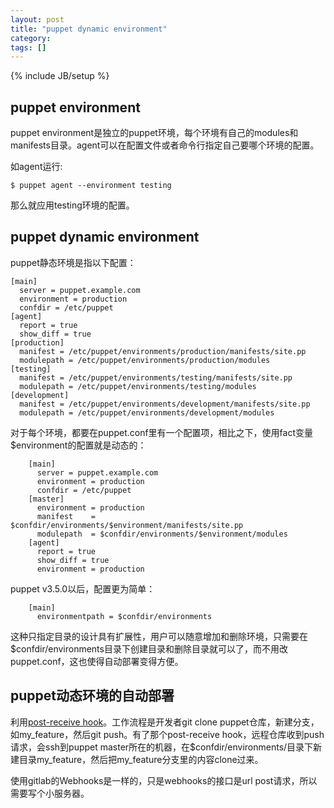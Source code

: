 ```yaml
---
layout: post
title: "puppet dynamic environment"
category: 
tags: []
---
```

{% include JB/setup %}

## puppet environment

puppet environment是独立的puppet环境，每个环境有自己的modules和manifests目录。agent可以在配置文件或者命令行指定自己要哪个环境的配置。

如agent运行:

    $ puppet agent --environment testing
    
那么就应用testing环境的配置。


## puppet dynamic environment

puppet静态环境是指以下配置：

    [main]
      server = puppet.example.com
      environment = production
      confdir = /etc/puppet
    [agent]
      report = true
      show_diff = true
    [production]
      manifest = /etc/puppet/environments/production/manifests/site.pp
      modulepath = /etc/puppet/environments/production/modules
    [testing]
      manifest = /etc/puppet/environments/testing/manifests/site.pp
      modulepath = /etc/puppet/environments/testing/modules
    [development]
      manifest = /etc/puppet/environments/development/manifests/site.pp
      modulepath = /etc/puppet/environments/development/modules
    
对于每个环境，都要在puppet.conf里有一个配置项，相比之下，使用fact变量$environment的配置就是动态的：

        [main]
          server = puppet.example.com
          environment = production
          confdir = /etc/puppet
        [master]
          environment = production
          manifest    = $confdir/environments/$environment/manifests/site.pp
          modulepath  = $confdir/environments/$environment/modules
        [agent]
          report = true
          show_diff = true
          environment = production

puppet v3.5.0以后，配置更为简单：

        [main]
          environmentpath = $confdir/environments
这种只指定目录的设计具有扩展性，用户可以随意增加和删除环境，只需要在$confdir/environments目录下创建目录和删除目录就可以了，而不用改puppet.conf，这也使得自动部署变得方便。

## puppet动态环境的自动部署

利用[post-receive hook](http://puppetlabs.com/blog/git-workflow-and-puppet-environments)。工作流程是开发者git clone puppet仓库，新建分支，如my_feature，然后git push。有了那个post-receive hook，远程仓库收到push请求，会ssh到puppet master所在的机器，在$confdir/environments/目录下新建目录my_feature，然后把my_feature分支里的内容clone过来。

使用gitlab的Webhooks是一样的，只是webhooks的接口是url post请求，所以需要写个小服务器。
